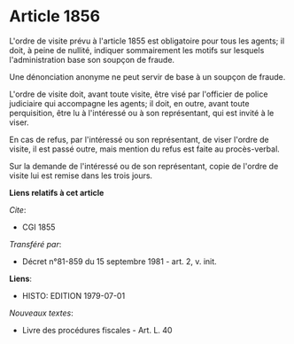 # Article 1856

L'ordre de visite prévu à l'article 1855 est obligatoire pour tous les agents; il doit, à peine de nullité, indiquer
sommairement les motifs sur lesquels l'administration base son soupçon de fraude.

Une dénonciation anonyme ne peut servir de base à un soupçon de fraude.

L'ordre de visite doit, avant toute visite, être visé par l'officier de police judiciaire qui accompagne les agents; il doit,
en outre, avant toute perquisition, être lu à l'intéressé ou à son représentant, qui est invité à le viser.

En cas de refus, par l'intéressé ou son représentant, de viser l'ordre de visite, il est passé outre, mais mention du refus
est faite au procès-verbal.

Sur la demande de l'intéressé ou de son représentant, copie de l'ordre de visite lui est remise dans les trois jours.

**Liens relatifs à cet article**

_Cite_:

  - CGI 1855

_Transféré par_:

  - Décret n°81-859 du 15 septembre 1981 - art. 2, v. init.

**Liens**:

  - HISTO: EDITION 1979-07-01

_Nouveaux textes_:

  - Livre des procédures fiscales - Art. L. 40
